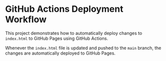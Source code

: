 # GitHub Actions Deployment Workflow

This project demonstrates how to automatically deploy changes to `index.html` to GitHub Pages using GitHub Actions.

Whenever the `index.html` file is updated and pushed to the `main` branch, the changes are automatically deployed to GitHub Pages.
